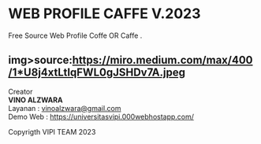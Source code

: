 # WEB PROFILE CAFFE V.2023

Free Source Web Profile Coffe OR Caffe .<H3>


img>source:https://miro.medium.com/max/400/1*U8j4xtLtIqFWL0gJSHDv7A.jpeg
---

Creator  
**VINO ALZWARA** <br>
Layanan : vinoalzwara@gmail.com <br>
Demo Web : https://universitasvipi.000webhostapp.com/

[flutter]: [https://cdn.pixabay.com/photo/2017/08/05/11/16/logo-2582748_640.png](https://img.freepik.com/premium-vector/html-5-minimal-flat-logo-design_582637-694.jpg?w=2000)
[web flutter]: https://flutter.dev

Copyrigth VIPI TEAM 2023
